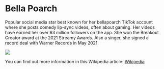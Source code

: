 # Bella Poarch

Popular social media star best known for her bellapoarch TikTok account where she posts comedy lip-sync videos, often about gaming. Her videos have earned her over 93 million followers on the app. She won the Breakout Creator award at the 2021 Streamy Awards. Also a singer, she signed a record deal with Warner Records in May 2021.

![](https://upload.wikimedia.org/wikipedia/commons/thumb/a/a4/Bella_Poarch_smiling.jpg/220px-Bella_Poarch_smiling.jpg)

You can find out more information in this Wikipedia article: [Wikipedia](https://en.wikipedia.org/wiki/Bella_Poarch)

